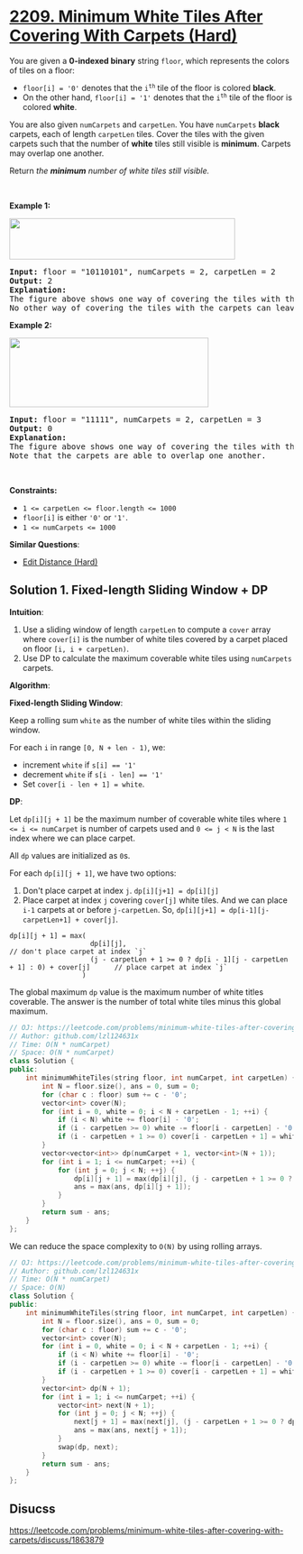 # [2209. Minimum White Tiles After Covering With Carpets (Hard)](https://leetcode.com/problems/minimum-white-tiles-after-covering-with-carpets/)

<p>You are given a <strong>0-indexed binary</strong> string <code>floor</code>, which represents the colors of tiles on a floor:</p>

<ul>
	<li><code>floor[i] = '0'</code> denotes that the <code>i<sup>th</sup></code> tile of the floor is colored <strong>black</strong>.</li>
	<li>On the other hand, <code>floor[i] = '1'</code> denotes that the <code>i<sup>th</sup></code> tile of the floor is colored <strong>white</strong>.</li>
</ul>

<p>You are also given <code>numCarpets</code> and <code>carpetLen</code>. You have <code>numCarpets</code> <strong>black</strong> carpets, each of length <code>carpetLen</code> tiles. Cover the tiles with the given carpets such that the number of <strong>white</strong> tiles still visible is <strong>minimum</strong>. Carpets may overlap one another.</p>

<p>Return <em>the <strong>minimum</strong> number of white tiles still visible.</em></p>

<p>&nbsp;</p>
<p><strong>Example 1:</strong></p>
<img alt="" src="https://assets.leetcode.com/uploads/2022/02/10/ex1-1.png" style="width: 400px; height: 73px;">
<pre><strong>Input:</strong> floor = "10110101", numCarpets = 2, carpetLen = 2
<strong>Output:</strong> 2
<strong>Explanation:</strong> 
The figure above shows one way of covering the tiles with the carpets such that only 2 white tiles are visible.
No other way of covering the tiles with the carpets can leave less than 2 white tiles visible.
</pre>

<p><strong>Example 2:</strong></p>
<img alt="" src="https://assets.leetcode.com/uploads/2022/02/10/ex2.png" style="width: 353px; height: 123px;">
<pre><strong>Input:</strong> floor = "11111", numCarpets = 2, carpetLen = 3
<strong>Output:</strong> 0
<strong>Explanation:</strong> 
The figure above shows one way of covering the tiles with the carpets such that no white tiles are visible.
Note that the carpets are able to overlap one another.
</pre>

<p>&nbsp;</p>
<p><strong>Constraints:</strong></p>

<ul>
	<li><code>1 &lt;= carpetLen &lt;= floor.length &lt;= 1000</code></li>
	<li><code>floor[i]</code> is either <code>'0'</code> or <code>'1'</code>.</li>
	<li><code>1 &lt;= numCarpets &lt;= 1000</code></li>
</ul>


**Similar Questions**:
* [Edit Distance (Hard)](https://leetcode.com/problems/edit-distance/)

## Solution 1. Fixed-length Sliding Window + DP

**Intuition**:

1. Use a sliding window of length `carpetLen` to compute a `cover` array where `cover[i]` is the number of white tiles covered by a carpet placed on floor `[i, i + carpetLen)`.
2. Use DP to calculate the maximum coverable white tiles using `numCarpets` carpets.

**Algorithm**:

**Fixed-length Sliding Window**:

Keep a rolling sum `white` as the number of white tiles within the sliding window.

For each `i` in range `[0, N + len - 1)`, we:
* increment `white` if `s[i] == '1'`
* decrement `white` if `s[i - len] == '1'`
* Set `cover[i - len + 1] = white`.

**DP**:

Let `dp[i][j + 1]` be the maximum number of coverable white tiles where `1 <= i <= numCarpet` is number of carpets used and `0 <= j < N` is the last index where we can place carpet.

All `dp` values are initialized as `0`s.

For each `dp[i][j + 1]`, we have two options:
1. Don't place carpet at index `j`. `dp[i][j+1] = dp[i][j]`
2. Place carpet at index `j` covering `cover[j]` white tiles. And we can place `i-1` carpets at or before `j-carpetLen`. So, `dp[i][j+1] = dp[i-1][j-carpetLen+1] + cover[j]`.

```
dp[i][j + 1] = max(
                    dp[i][j],                                                                  // don't place carpet at index `j`
                    (j - carpetLen + 1 >= 0 ? dp[i - 1][j - carpetLen + 1] : 0) + cover[j]      // place carpet at index `j`
                  )
```

The global maximum `dp` value is the maximum number of white titles coverable. The answer is the number of total white tiles minus this global maximum.

```cpp
// OJ: https://leetcode.com/problems/minimum-white-tiles-after-covering-with-carpets/
// Author: github.com/lzl124631x
// Time: O(N * numCarpet)
// Space: O(N * numCarpet)
class Solution {
public:
    int minimumWhiteTiles(string floor, int numCarpet, int carpetLen) {
        int N = floor.size(), ans = 0, sum = 0;
        for (char c : floor) sum += c - '0';
        vector<int> cover(N);
        for (int i = 0, white = 0; i < N + carpetLen - 1; ++i) {
            if (i < N) white += floor[i] - '0';
            if (i - carpetLen >= 0) white -= floor[i - carpetLen] - '0'; 
            if (i - carpetLen + 1 >= 0) cover[i - carpetLen + 1] = white;
        }
        vector<vector<int>> dp(numCarpet + 1, vector<int>(N + 1));
        for (int i = 1; i <= numCarpet; ++i) {
            for (int j = 0; j < N; ++j) {
                dp[i][j + 1] = max(dp[i][j], (j - carpetLen + 1 >= 0 ? dp[i - 1][j - carpetLen + 1] : 0) + cover[j]);
                ans = max(ans, dp[i][j + 1]);
            }
        }
        return sum - ans;
    }
};
```

We can reduce the space complexity to `O(N)` by using rolling arrays.

```cpp
// OJ: https://leetcode.com/problems/minimum-white-tiles-after-covering-with-carpets/
// Author: github.com/lzl124631x
// Time: O(N * numCarpet)
// Space: O(N)
class Solution {
public:
    int minimumWhiteTiles(string floor, int numCarpet, int carpetLen) {
        int N = floor.size(), ans = 0, sum = 0;
        for (char c : floor) sum += c - '0';
        vector<int> cover(N);
        for (int i = 0, white = 0; i < N + carpetLen - 1; ++i) {
            if (i < N) white += floor[i] - '0';
            if (i - carpetLen >= 0) white -= floor[i - carpetLen] - '0'; 
            if (i - carpetLen + 1 >= 0) cover[i - carpetLen + 1] = white;
        }
        vector<int> dp(N + 1);
        for (int i = 1; i <= numCarpet; ++i) {
            vector<int> next(N + 1);
            for (int j = 0; j < N; ++j) {
                next[j + 1] = max(next[j], (j - carpetLen + 1 >= 0 ? dp[j - carpetLen + 1] : 0) + cover[j]);
                ans = max(ans, next[j + 1]);
            }
            swap(dp, next);
        }
        return sum - ans;
    }
};
```

## Disucss

https://leetcode.com/problems/minimum-white-tiles-after-covering-with-carpets/discuss/1863879